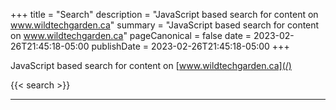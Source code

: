 +++
title = "Search"
description = "JavaScript based search for content on www.wildtechgarden.ca"
summary = "JavaScript based search for content on www.wildtechgarden.ca"
pageCanonical = false
date = 2023-02-26T21:45:18-05:00
publishDate = 2023-02-26T21:45:18-05:00
+++

JavaScript based search for content on [www.wildtechgarden.ca](/)

{{< search >}}

-------
